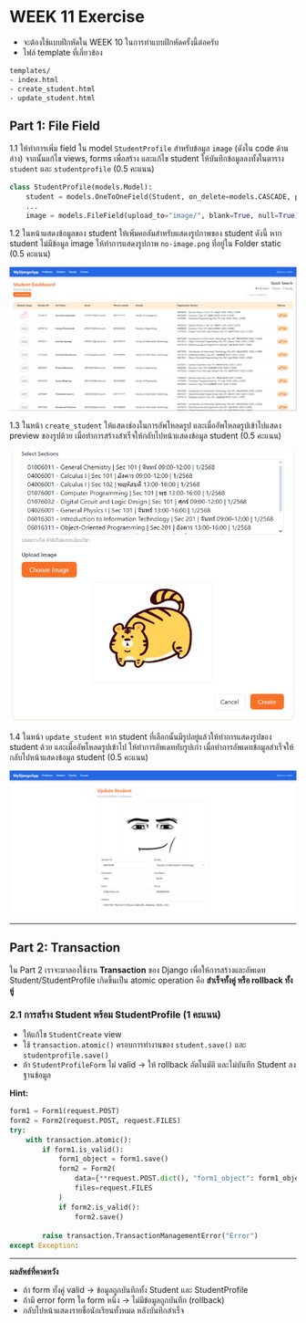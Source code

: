# WEEK 11 Exercise

- จะต้องใช้แบบฝึกหัดใน WEEK 10 ในการทำแบบฝึกหัดครั้งนี้ต่อครับ
- ไฟล์ template ที่เกี่ยวข้อง

```text
templates/
- index.html
- create_student.html
- update_student.html
```

## Part 1: File Field

1.1 ให้ทำการเพิ่ม field ใน model `StudentProfile` สำหรับข้อมูล `image` (ดังใน code ด้านล่าง) จากนั้นแก้ไข views, forms เพื่อสร้าง และแก้ไข student ให้บันทึกข้อมูลลงทั้งในตาราง `student` และ `studentprofile` (0.5 คะแนน)

```python
class StudentProfile(models.Model):
    student = models.OneToOneField(Student, on_delete=models.CASCADE, primary_key=True)
    ...
    image = models.FileField(upload_to="image/", blank=True, null=True)
```

1.2 ในหน้าแสดงข้อมูลของ student ให้เพิ่มคอลัมสำหรับแสดงรูปภาพของ student ดังนี้ หาก student ไม่มีข้อมูล image ให้ทำการแสดงรูปภาพ `no-image.png` ที่อยู่ใน Folder static (0.5 คะแนน)

![img1-2](images/img1-2.png)

1.3 ในหน้า `create_student` ให้แสดงช่องในการอัพโหลดรูป และเมื่ออัพโหลดรูปเข้าไปแสดง preview ของรูปด้วย เมื่อทำการสร้างสำเร็จให้กลับไปหน้าแสดงข้อมูล student (0.5 คะแนน)

![img1-3-1](images/img1-3-1.png)

1.4 ในหน้า `update_student` หาก student ที่เลือกนั้นมีรูปอยู่แล้วให้ทำการแสดงรูปของ student ด้วย และเมื่ออัพโหลดรูปเข้าไป ให้ทำการอัพเดททับรูปเก่า เมื่อทำการอัพเดทข้อมูลสำเร็จให้กลับไปหน้าแสดงข้อมูล student (0.5 คะแนน)

![img1-4](images/img1-4.png)

---

## Part 2: Transaction

ใน Part 2 เราจะมาลองใช้งาน **Transaction** ของ Django เพื่อให้การสร้างและอัพเดท Student/StudentProfile เกิดขึ้นเป็น atomic operation คือ **สำเร็จทั้งคู่ หรือ rollback ทั้งคู่**

### 2.1 การสร้าง Student พร้อม StudentProfile (1 คะแนน)

- ให้แก้ไข `StudentCreate` view
- ใช้ `transaction.atomic()` ครอบการทำงานของ `student.save()` และ `studentprofile.save()`
- ถ้า `StudentProfileForm` ไม่ valid → ให้ rollback อัตโนมัติ และไม่บันทึก Student ลงฐานข้อมูล

**Hint:**

```python
form1 = Form1(request.POST)
form2 = Form2(request.POST, request.FILES)
try:
    with transaction.atomic():
        if form1.is_valid():
            form1_object = form1.save()
            form2 = Form2(
                data={**request.POST.dict(), "form1_object": form1_object},
                files=request.FILES
            )
            if form2.is_valid():
                form2.save()

        raise transaction.TransactionManagementError("Error")
except Exception:
```

---

**ผลลัพธ์ที่คาดหวัง**

- ถ้า form ทั้งคู่ valid → ข้อมูลถูกบันทึกทั้ง Student และ StudentProfile
- ถ้ามี error form ใด form หนึ่ง → ไม่มีข้อมูลถูกบันทึก (rollback)
- กลับไปหน้าแสดงรายชื่อนักเรียนทั้งหมด หลังบันทึกสำเร็จ

